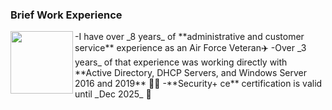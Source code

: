 ### Brief Work Experience

<img src="https://user-images.githubusercontent.com/105303924/167712440-60df270e-3ec4-416a-9a56-c07ca2116218.JPG" width="100" align="left">
-I have over _8 years_ of **administrative and customer service** experience as an Air Force Veteran✈️
-Over _3 years_ of that experience was working directly with **Active Directory, DHCP Servers, and Windows Server 2016 and 2019** 👩‍💻
-**Security+ ce** certification is valid until _Dec 2025_ 🔐
